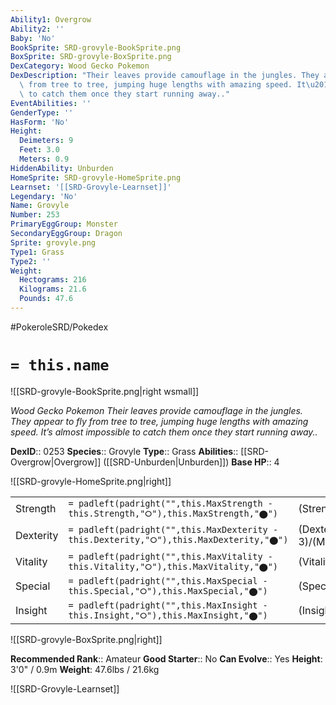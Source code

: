 ```yaml
---
Ability1: Overgrow
Ability2: ''
Baby: 'No'
BookSprite: SRD-grovyle-BookSprite.png
BoxSprite: SRD-grovyle-BoxSprite.png
DexCategory: Wood Gecko Pokemon
DexDescription: "Their leaves provide camouflage in the jungles. They appear to fly\
  \ from tree to tree, jumping huge lengths with amazing speed. It\u2019s almost impossible\
  \ to catch them once they start running away.."
EventAbilities: ''
GenderType: ''
HasForm: 'No'
Height:
  Deimeters: 9
  Feet: 3.0
  Meters: 0.9
HiddenAbility: Unburden
HomeSprite: SRD-grovyle-HomeSprite.png
Learnset: '[[SRD-Grovyle-Learnset]]'
Legendary: 'No'
Name: Grovyle
Number: 253
PrimaryEggGroup: Monster
SecondaryEggGroup: Dragon
Sprite: grovyle.png
Type1: Grass
Type2: ''
Weight:
  Hectograms: 216
  Kilograms: 21.6
  Pounds: 47.6
---
```


#PokeroleSRD/Pokedex

# `= this.name`

![[SRD-grovyle-BookSprite.png|right wsmall]]

*Wood Gecko Pokemon*
*Their leaves provide camouflage in the jungles. They appear to fly from tree to tree, jumping huge lengths with amazing speed. It’s almost impossible to catch them once they start running away..*

**DexID**:: 0253
**Species**:: Grovyle
**Type**:: Grass
**Abilities**:: [[SRD-Overgrow|Overgrow]] ([[SRD-Unburden|Unburden]])
**Base HP**:: 4

![[SRD-grovyle-HomeSprite.png|right]]

|           |                                                                                        |                                          |
| --------- | -------------------------------------------------------------------------------------- | ---------------------------------------- |
| Strength  | `= padleft(padright("",this.MaxStrength - this.Strength,"⭘"),this.MaxStrength,"⬤")`    | (Strength::2)/(MaxStrength::4)   |
| Dexterity | `= padleft(padright("",this.MaxDexterity - this.Dexterity,"⭘"),this.MaxDexterity,"⬤")` | (Dexterity:: 3)/(MaxDexterity::6) |
| Vitality  | `= padleft(padright("",this.MaxVitality - this.Vitality,"⭘"),this.MaxVitality,"⬤")`    | (Vitality::2)/(MaxVitality::4)   |
| Special   | `= padleft(padright("",this.MaxSpecial - this.Special,"⭘"),this.MaxSpecial,"⬤")`       | (Special::2)/(MaxSpecial::5)     |
| Insight   | `= padleft(padright("",this.MaxInsight - this.Insight,"⭘"),this.MaxInsight,"⬤")`       | (Insight::2)/(MaxInsight::4)     |

![[SRD-grovyle-BoxSprite.png|right]]

**Recommended Rank**:: Amateur
**Good Starter**:: No
**Can Evolve**:: Yes
**Height**: 3'0" / 0.9m
**Weight**: 47.6lbs / 21.6kg

![[SRD-Grovyle-Learnset]]
